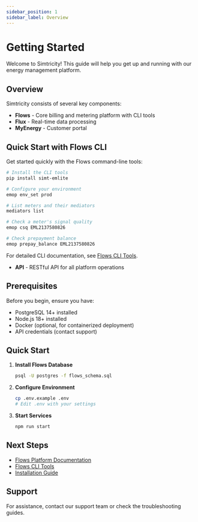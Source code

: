 ```yaml
---
sidebar_position: 1
sidebar_label: Overview
---
```


# Getting Started

Welcome to Simtricity! This guide will help you get up and running with our energy management platform.

## Overview

Simtricity consists of several key components:

- **Flows** - Core billing and metering platform with CLI tools
- **Flux** - Real-time data processing 
- **MyEnergy** - Customer portal

## Quick Start with Flows CLI

Get started quickly with the Flows command-line tools:

```bash
# Install the CLI tools
pip install simt-emlite

# Configure your environment
emop env_set prod

# List meters and their mediators
mediators list

# Check a meter's signal quality
emop csq EML2137580826

# Check prepayment balance
emop prepay_balance EML2137580826
```

For detailed CLI documentation, see [Flows CLI Tools](/docs/flows/cli/).
- **API** - RESTful API for all platform operations

## Prerequisites

Before you begin, ensure you have:

- PostgreSQL 14+ installed
- Node.js 18+ installed
- Docker (optional, for containerized deployment)
- API credentials (contact support)

## Quick Start

1. **Install Flows Database**
   ```bash
   psql -U postgres -f flows_schema.sql
   ```

2. **Configure Environment**
   ```bash
   cp .env.example .env
   # Edit .env with your settings
   ```

3. **Start Services**
   ```bash
   npm run start
   ```

## Next Steps

- [Flows Platform Documentation](/docs/flows)
- [Flows CLI Tools](/docs/flows/cli)
- [Installation Guide](/docs/flows/appendix/installation)

## Support

For assistance, contact our support team or check the troubleshooting guides.
